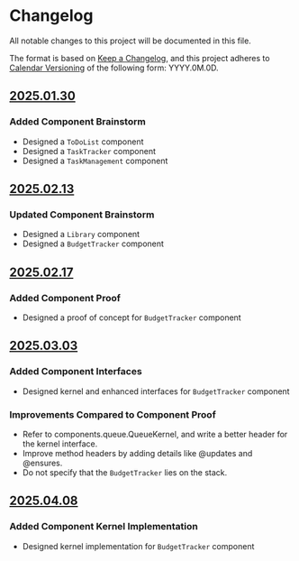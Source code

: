 # Changelog

All notable changes to this project will be documented in this file.

The format is based on [Keep a Changelog](https://keepachangelog.com/en/1.1.0/),
and this project adheres to [Calendar Versioning](https://calver.org/) of
the following form: YYYY.0M.0D.

## [2025.01.30](https://github.com/C-Zong/portfolio-2231/releases/tag/v2025.01.30)

### Added Component Brainstorm

- Designed a `ToDoList` component
- Designed a `TaskTracker` component
- Designed a `TaskManagement` component

## [2025.02.13](https://github.com/C-Zong/portfolio-2231/releases/tag/v2025.02.13)

### Updated Component Brainstorm

- Designed a `Library` component
- Designed a `BudgetTracker` component

## [2025.02.17](https://github.com/C-Zong/portfolio-2231/releases/tag/v2025.02.17)

### Added Component Proof

- Designed a proof of concept for `BudgetTracker` component

## [2025.03.03](https://github.com/C-Zong/portfolio-2231/releases/tag/v2025.03.03)

### Added Component Interfaces

- Designed kernel and enhanced interfaces for `BudgetTracker` component

### Improvements Compared to Component Proof

- Refer to components.queue.QueueKernel, and write a better header for the kernel interface.
- Improve method headers by adding details like @updates and @ensures.
- Do not specify that the `BudgetTracker` lies on the stack.

## [2025.04.08](https://github.com/C-Zong/portfolio-2231/releases/tag/v2025.04.08)

### Added Component Kernel Implementation

- Designed kernel implementation for `BudgetTracker` component
